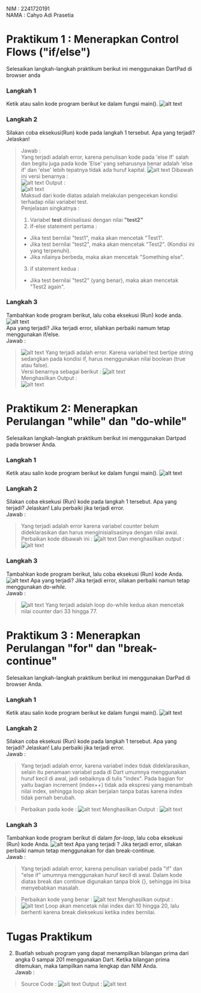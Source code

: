 NIM : 2241720191 \
NAMA : Cahyo Adi Prasetia

# Praktikum 1 : Menerapkan Control Flows ("if/else")
Selesaikan langkah-langkah praktikum berikut ini menggunakan DartPad di browser anda

### Langkah 1
Ketik atau salin kode program berikut ke dalam fungsi main().
![alt text](assets/image.png)
### Langkah 2
Silakan coba eksekusi(Run) kode pada langkah 1 tersebut. Apa yang terjadi? Jelaskan!
>Jawab : \
Yang terjadi adalah error, karena penulisan kode pada 'else If' salah dan begitu juga pada kode 'Else' yang seharusnya benar adalah 'else if' dan 'else' lebih tepatnya tidak ada huruf kapital. 
![alt text](<Screenshot 2024-09-18 211350.png>)
Dibawah ini versi benarnya : \
![alt text](assets/image-1.png)
Output : \
![alt text](assets/image-2.png) \
Maksud dari kode diatas adalah melakulan pengecekan kondisi terhadap nilai variabel test. \
Penjelasan singkatnya : 
>1. Variabel **test** diinisalisasi dengan nilai **"test2"**
>2. if-else statement pertama :
>- Jika test bernilai "test1", maka akan mencetak "Test1".
>- Jika test bernilai "test2", maka akan mencetak "Test2". (Kondisi ini yang terpenuhi).
>- Jika nilainya berbeda, maka akan mencetak "Something else".
>3. if statement kedua :
>- Jika test bernilai "test2" (yang benar), maka akan mencetak "Test2 again".

### Langkah 3
Tambahkan kode program berikut, lalu coba eksekusi (Run) kode anda.
![alt text](assets/image-4.png) \
Apa yang terjadi? Jika terjadi error, silahkan perbaiki namum tetap menggunakan if/else. \
Jawab :
>![alt text](assets/image-3.png)
Yang terjadi adalah error. Karena variabel test bertipe string sedangkan pada kondisi if, harus menggunakan nilai boolean (true atau false). \
Versi benarnya sebagai berikut : 
![alt text](assets/image-5.png) \
Menghasilkan Output : \
![alt text](assets/image-6.png)

# Praktikum 2: Menerapkan Perulangan "while" dan "do-while"

Selesaikan langkah-langkah praktikum berikut ini menggunakan Dartpad pada browser Anda.

### Langkah 1
Ketik atau salin kode program berikut ke dalam fungsi main().
![alt text](assets/image-7.png)

### Langkah 2
Silakan coba eksekusi (Run) kode pada langkah 1 tersebut. Apa yang terjadi? Jelaskan! Lalu perbaiki jika terjadi error. \
Jawab :
> Yang terjadi adalah error karena variabel counter belum dideklarasikan dan harus menginisialisasinya dengan nilai awal.\
Perbaikan kode dibawah ini :
![alt text](assets/image-8.png)
Dan menghasilkan output :
![alt text](assets/image-9.png)

### Langkah 3
Tambahkan kode program berikut, lalu coba eksekusi (Run) kode Anda.
![alt text](assets/image-10.png)
Apa yang terjadi? Jika terjadi error, silakan perbaiki namun tetap menggunakan *do-while*. \
Jawab :
>![alt text](assets/image-11.png)
 Yang terjadi adalah loop do-while kedua akan mencetak nilai counter dari 33 hingga 77.

# Praktikum 3 : Menerapkan Perulangan "for" dan "break-continue"
Selesaikan langkah-langkah praktikum berikut ini menggunakan DarPad di browser Anda.

### Langkah 1
Ketik atau salin kode program berikut ke dalam fungsi main().
![alt text](assets/image-12.png)

### Langkah 2
Silakan coba eksekusi (Run) kode pada langkah 1 tersebut. Apa yang terjadi? Jelaskan! Lalu perbaiki jika terjadi error.\
Jawab :
> Yang terjadi adalah error, karena variabel index tidak dideklarasikan, selain itu penamaan variabel pada di Dart umumnya menggunakan huruf kecil di awal, jadi sebaiknya di tulis "index". Pada bagian for yaitu bagian increment (index++) tidak ada ekspresi yang menambah nilai index, sehingga loop akan berjalan tanpa batas karena index tidak pernah berubah.

>Perbaikan pada kode :
![alt text](assets/ok.png)
Menghasilkan Output :
![alt text](assets/image-14.png)

### Langkah 3
Tambahkan kode program berikut di dalam *for-loop*, lalu coba eksekusi (Run) kode Anda.
![alt text](assets/image-15.png)
Apa yang terjadi ? Jika terjadi error, silakan perbaiki namun tetap menggunakan for dan break-continue. \
Jawab :
> Yang terjadi adalah error, karena penulisan variabel pada "if" dan "else if" umumnya menggunakan huruf kecil di awal. Dalam kode diatas break dan continue digunakan tanpa blok {}, sehingga ini bisa menyebabkan masalah.

>Perbaikan kode yang benar :
![alt text](assets/image-16.png)
Menghasilkan output :
![alt text](assets/image-13.png)
Loop akan mencetak nilai index dari 10 hingga 20, lalu berhenti karena break dieksekusi ketika index bernilai.

# Tugas Praktikum
2. Buatlah sebuah program yang dapat menampilkan bilangan prima dari angka 0 sampai 201 menggunakan Dart. Ketika bilangan prima ditemukan, maka tampilkan nama lengkap dan NIM Anda. \
Jawab :
> Source Code :
![alt text](assets/image-17.png)
Output :
![alt text](assets/image-18.png)